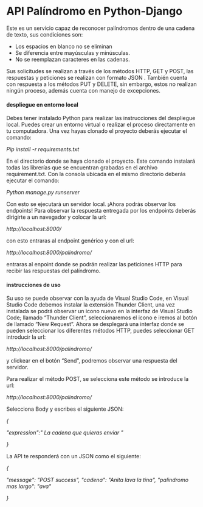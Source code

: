 # API Palíndromo en Python-Django

Este es un servicio capaz de reconocer palíndromos dentro de una cadena de texto, sus condiciones son:
- Los espacios en blanco no se eliminan
- Se diferencia entre mayúsculas y minúsculas.
- No se reemplazan caracteres en las cadenas.

Sus solicitudes se realizan a través de los métodos HTTP, GET y POST, las respuestas y peticiones se realizan con formato JSON . También cuenta con respuesta a los métodos PUT y DELETE, sin embargo, estos no realizan ningún proceso, además cuenta con manejo de excepciones.

#### despliegue en entorno local
Debes tener instalado Python para realizar las instrucciones del despliegue local.
Puedes crear un entorno virtual o realizar el proceso directamente en tu computadora. Una vez hayas clonado el proyecto deberás ejecutar el comando: 

*Pip install -r requirements.txt*

En el directorio donde se haya clonado el proyecto.
Este comando instalará todas las librerías que se encuentran grabadas en el archivo requirement.txt.
Con la consola ubicada en el mismo directorio deberás ejecutar el comando:

*Python manage.py runserver*

Con esto se ejecutará un servidor local. ¡Ahora podrás observar los endpoints!
Para observar la respuesta entregada por los endpoints deberás dirigirte a un 
navegador y colocar la url:

*http://localhost:8000/*

con esto entraras al endpoint genérico y con el url:

*http://localhost:8000/palindromo/*

entraras al enpoint donde se podrán realizar las peticiones HTTP para recibir las respuestas del palíndromo.


#### instrucciones de uso
Su uso se puede observar con la ayuda de Visual Studio Code, en Visual Studio Code debemos instalar la extensión Thunder Client, una vez instalada se podrá observar un icono nuevo en la interfaz de Visual Studio Code; llamado “Thunder Client”, seleccionaremos el icono e iremos al botón de llamado “New Request”. Ahora se desplegará una interfaz donde se pueden seleccionar los diferentes métodos HTTP, puedes seleccionar GET introducir la url:

*http://localhost:8000/palindromo/*

y clickear en el botón “Send”, podremos observar una respuesta del servidor.

Para realizar el método POST, se selecciona este método se introduce la url:

*http://localhost:8000/palindromo/*

Selecciona Body y escribes el siguiente JSON:

*{*

  *"expression":" La cadena que quieras enviar  "*
  
*}*

La API te responderá con un JSON como el siguiente:

*{*

  *"message": "POST success",*
  *"cadena": "Anita lava la tina",*
  *"palindromo mas largo": "ava"*
  
*}*